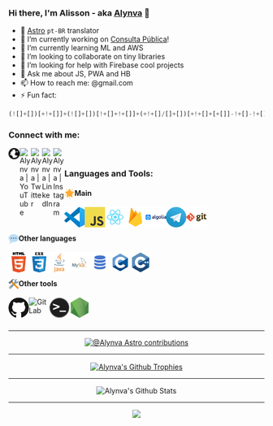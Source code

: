 ### Hi there, I'm Alisson - aka [Alynva][website] 👋

- 🚀 [Astro][astro] `pt-BR` translator
- 🔭 I’m currently working on [Consulta Pública][consulta]!
- 🌱 I’m currently learning ML and AWS
- 👯 I’m looking to collaborate on tiny libraries
- 🤔 I’m looking for help with Firebase cool projects
- 💬 Ask me about JS, PWA and HB
- 📫 How to reach me: @gmail.com
- ⚡ Fun fact:
```js
(![]+[])[+!+[]]+(![]+[])[!+[]+!+[]]+(+!+[]/[]+[])[+!+[]+[+[]]-!+[]-!+[]-!+[]]+([]+[][[]])[+!+[]]+([]+[][(![]+[])[+[]]+([![]]+[][[]])[+!+[]+[+[]]]+(![]+[])[!+[]+!+[]]+(![]+[])[!+[]+!+[]]])[!+[]+!+[]+[!+[]+!+[]+!+[]]]+(![]+[])[+!+[]]
```

### Connect with me:

[<img align="left" alt="alynva.com" width="22px" src="https://raw.githubusercontent.com/iconic/open-iconic/master/svg/globe.svg" />][website]
[<img align="left" alt="Alynva | YouTube" width="22px" src="https://cdn.jsdelivr.net/npm/simple-icons@v3/icons/youtube.svg" />][youtube]
[<img align="left" alt="Alynva | Twitter" width="22px" src="https://cdn.jsdelivr.net/npm/simple-icons@v3/icons/twitter.svg" />][twitter]
[<img align="left" alt="Alynva | LinkedIn" width="22px" src="https://cdn.jsdelivr.net/npm/simple-icons@v3/icons/linkedin.svg" />][linkedin]
[<img align="left" alt="Alynva | Instagram" width="22px" src="https://cdn.jsdelivr.net/npm/simple-icons@v3/icons/instagram.svg" />][instagram]

<br />

### Languages and Tools:

#### <img align="left" alt="Main" width="20px" src="https://raw.githubusercontent.com/twitter/twemoji/54df6a1340154c4f5bad09c85de8b720c5373c03/assets/svg/1f31f.svg" /> Main

<img align="left" alt="Visual Studio Code" width="40px" src="https://raw.githubusercontent.com/github/explore/80688e429a7d4ef2fca1e82350fe8e3517d3494d/topics/visual-studio-code/visual-studio-code.png" />
<img align="left" alt="JavaScript" width="40px" src="https://raw.githubusercontent.com/github/explore/80688e429a7d4ef2fca1e82350fe8e3517d3494d/topics/javascript/javascript.png" />
<img align="left" alt="React" width="40px" src="https://raw.githubusercontent.com/github/explore/80688e429a7d4ef2fca1e82350fe8e3517d3494d/topics/react/react.png" />
<img align="left" alt="Firebase" width="40px" src="https://raw.githubusercontent.com/github/explore/80688e429a7d4ef2fca1e82350fe8e3517d3494d/topics/firebase/firebase.png" />
<img align="left" alt="Algolia" width="40px" src="https://raw.githubusercontent.com/github/explore/ef2e43512bb3fb76803e5cda99a87bcc4b601b7a/topics/algolia/algolia.png" />
<img align="left" alt="Telegram Bots" width="40px" src="https://raw.githubusercontent.com/github/explore/80688e429a7d4ef2fca1e82350fe8e3517d3494d/topics/telegram/telegram.png" />
<img align="left" alt="Git" width="40px" src="https://raw.githubusercontent.com/github/explore/80688e429a7d4ef2fca1e82350fe8e3517d3494d/topics/git/git.png" />

<br />
<br />

#### <img align="left" alt="Languages" width="20px" src="https://raw.githubusercontent.com/twitter/twemoji/54df6a1340154c4f5bad09c85de8b720c5373c03/assets/svg/1f4ac.svg" /> Other languages

<img align="left" alt="HTML5" width="40px" src="https://raw.githubusercontent.com/github/explore/80688e429a7d4ef2fca1e82350fe8e3517d3494d/topics/html/html.png" />
<img align="left" alt="CSS3" width="40px" src="https://raw.githubusercontent.com/github/explore/80688e429a7d4ef2fca1e82350fe8e3517d3494d/topics/css/css.png" />
<img align="left" alt="Java" width="40px" src="https://raw.githubusercontent.com/github/explore/80688e429a7d4ef2fca1e82350fe8e3517d3494d/topics/java/java.png" />
<img align="left" alt="MySQL" width="40px" src="https://raw.githubusercontent.com/github/explore/80688e429a7d4ef2fca1e82350fe8e3517d3494d/topics/mysql/mysql.png" />
<img align="left" alt="SQL" width="40px" src="https://raw.githubusercontent.com/github/explore/80688e429a7d4ef2fca1e82350fe8e3517d3494d/topics/sql/sql.png" />
<img align="left" alt="C" width="40px" src="https://raw.githubusercontent.com/github/explore/80688e429a7d4ef2fca1e82350fe8e3517d3494d/topics/c/c.png" />
<img align="left" alt="C++" width="40px" src="https://raw.githubusercontent.com/github/explore/80688e429a7d4ef2fca1e82350fe8e3517d3494d/topics/cpp/cpp.png" />

<br />
<br />

#### <img align="left" alt="Tools" width="20px" src="https://raw.githubusercontent.com/twitter/twemoji/54df6a1340154c4f5bad09c85de8b720c5373c03/assets/svg/1f6e0.svg" /> Other tools

<img align="left" alt="GitHub" width="40px" src="https://raw.githubusercontent.com/github/explore/78df643247d429f6cc873026c0622819ad797942/topics/github/github.png" />
<img align="left" alt="GitLab" width="40px" src="https://cdn.jsdelivr.net/npm/simple-icons@v3/icons/gitlab.svg" />
<img align="left" alt="Terminal" width="40px" src="https://raw.githubusercontent.com/github/explore/80688e429a7d4ef2fca1e82350fe8e3517d3494d/topics/terminal/terminal.png" />
<img align="left" alt="Node.js" width="40px" src="https://raw.githubusercontent.com/github/explore/80688e429a7d4ef2fca1e82350fe8e3517d3494d/topics/nodejs/nodejs.png" />

<br />
<br />
<br />

---

<p align="center">
<a href="https://astro.badg.es/v1/contributor/Alynva/">
  <img src="https://astro.badg.es/v1/contributor/Alynva.svg" alt="@Alynva Astro contributions" width="300" height="200">
</a>
</p>

---

<p align="center">
<a href="https://github.com/ryo-ma/github-profile-trophy">
<img align="center" alt="Alynva's Github Trophies" src="https://github-profile-trophy.vercel.app/?username=Alynva" />
</a>
</p>

---

<p align="center">
<img align="center" alt="Alynva's Github Stats" src="https://github-readme-stats.vercel.app/api?username=Alynva&show_icons=true&hide_border=true&count_private=true" />
</p>

---

<p align="center">
<a href="https://www.buymeacoffee.com/Alynva">
  <img width="500px" src="https://img.buymeacoffee.com/api/?url=aHR0cHM6Ly9pbWcuYnV5bWVhY29mZmVlLmNvbS9hcGkvP3VybD1hSFIwY0hNNkx5OWpaRzR1WW5WNWJXVmhZMjltWm1WbExtTnZiUzkxY0d4dllXUnpMM0J5YjJacGJHVmZjR2xqZEhWeVpYTXZNakF5TVM4d01pODJZbUZtWXpKaE56SXdPRFk1WW1VNU1XVXlORGcwWXpFeVpXRmpOMk0wTVM1cWNHYz0mc2l6ZT0zMDAmbmFtZT1BbHludmE=&creator=Alynva&is_creating=throwing%20code&design_code=1&design_color=%235F7FFF&slug=Alynva">
</a>
</p>

[website]: https://alynva.com
[consulta]: http://consultapublica.com.br/
[twitter]: https://twitter.com/Alynva
[youtube]: https://youtube.com/Alynva
[instagram]: https://instagram.com/Alynva
[linkedin]: https://linkedin.com/in/Alynva
[astro]: https://astro.build
